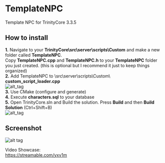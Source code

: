 # TemplateNPC
Template NPC for TrinityCore 3.3.5  
  
  
## How to install  
**1.** Navigate to your **TrinityCore\src\server\scripts\Custom** and make a new folder called **TemplateNPC**.  
Copy **TemplateNPC.cpp** and **TemplateNPC.h** to your **TemplateNPC** folder you just created.  (this is optional but I recommend it just to keep things organized)  
**2.** Add TemplateNPC to \src\server\scripts\Custom\ **custom_script_loader.cpp**  
![alt_tag](https://i.ibb.co/VHm8PjH/custom-script-loader.png)  
**3.** Use CMake (configure and generate)  
**4.** Execute **characters.sql** to your database  
**5.** Open TrinityCore.sln and Build the solution. Press **Build** and then **Build Solution** (Ctrl+Shift+B)  
![alt_tag](https://i.ibb.co/R2m3Rwy/build-solution.png)
  

  
## Screenshot
![alt tag](https://image.ibb.co/nGfeYn/template_Npc.png)  
  
Video Showcase:  
https://streamable.com/yxv1m
